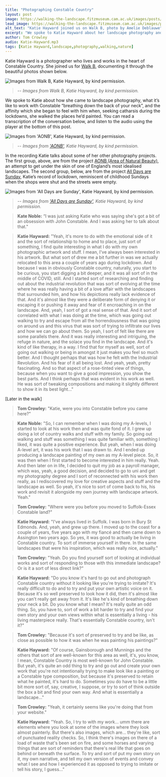 ```yaml
---
title: "Photographing Constable Country"
layout: post
image: https://walking-the-landscape.fitzmuseum.cam.ac.uk/images/posts/KH-on-Walk-B-Crop-preview.jpg
lead_image: https://walking-the-landscape.fitzmuseum.cam.ac.uk/images/posts/KH-on-Walk-B-Crop.jpg
alt_text: "Katie Hayward joined us on Walk B, photo by Amelie Deblauwe"
excerpt: "We spoke to Katie Hayward about her landscape photography and what it’s like to work with Constable breathing down the back of your neck..."
author: Tom Crowley
audio: Katie-Hayward.mp3
tags: [Katie Hayward,landscape,photography,walking,nature]
---
```


Katie Hayward is a photographer who lives and works in the heart of Constable Country. She joined us for [Walk B]({{site.url}}/walks/Walk-B/), documenting it through the beautiful photos shown below.

![Images from Walk B, Katie Hayward, by kind permission.]({{site.url}}/images/posts/KatieHayward-01.jpg)
>-- <cite>Images from Walk B, Katie Hayward, by kind permission.</cite>

We spoke to Katie about how she came to landscape photography, what it’s like to work with Constable “breathing down the back of your neck”, and the affinity which she began to feel with him when, seeking catharsis during the lockdowns, she walked the places he’d painted. You can read a transcription of the conversation below, and listen to the audio using the player at the bottom of this post.
 
![Images from 'AONB', Katie Hayward, by kind permission.]({{site.url}}/images/posts/KatieHayward-02.jpg)
>-- <cite>Images from ['AONB'](https://www.katiehaywardphotography.co.uk/aonb), Katie Hayward, by kind permission.</cite>

In the recording Katie talks about some of her other photography projects. The first group, above, are from the project [AONB (Area of Natural Beauty)](https://www.katiehaywardphotography.co.uk/aonb), an attempt to get under the skin of one of England’s most idealised landscapes. The second group, below, are from the project [All Days are Sunday](https://www.katiehaywardphotography.co.uk/all-days-are-sunday), Katie’s record of lockdown, reminiscent of childhood Sundays when the shops were shut and the streets were empty. 

![Images from 'All Days are Sunday', Katie Hayward, by kind permission.]({{site.url}}/images/posts/KatieHayward-03.jpg)
>-- <cite>Images from ['All Days are Sunday'](https://www.katiehaywardphotography.co.uk/all-days-are-sunday), Katie Hayward, by kind permission.</cite>

> **Kate Noble:** “I was just asking Katie who was saying she's got a bit of an obsession with John Constable. And I was asking her to talk about that."

> **Katie Hayward:** "Yeah, it's more to do with the emotional side of it and the sort of relationship to home and to place, just sort of something, I find quite interesting in what I do with my own photographic artwork and stuff.  I mean, I've always been interested in his artwork. But what sort of drew me a bit further in was we actually relocated to this area a couple of years ago during lockdown. And because I was in obviously Constable country, naturally, you start to be curious, you start digging a bit deeper, and it was all sort of in the middle of COVID, still. And I started sort of researching and finding out about the industrial revolution that was sort of evolving at the time where he was really having a bit of a love affair with the landscapes that surrounded him, and how his depictions really lack evidence of that. And it's almost like they were a deliberate form of denying it or escaping it or pushing it away and fear of it encroaching in on the landscape. And, yeah, I sort of got a real sense of that. And it sort of correlated with what I was doing at the time, which was going out walking to try and escape from all the horrendousness that was going on around us and this virus that was sort of trying to infiltrate our lives and how we can go about them. So yeah, I sort of felt like there are some parallels there. And it was really interesting and intriguing, the refuge in nature, and the solace you find in the landscape. And it's kind of like therapy, in a way. I find that for myself as well, sort of going out walking or being in amongst it just makes you feel so much better. And I thought perhaps that was how he felt with the Industrial Revolution. And his fear of it all being lost. And yeah, yeah, pretty fascinating. And so that aspect of a rose-tinted view of things, because when you want to give a good impression, you show the best parts. And I think perhaps that was evident in his work as well. He was sort of tweaking compositions and making it slightly different to show it in its best light..."

\[Later in the walk\]

> **Tom Crowley:** "Katie, were you into Constable before you came here?"

> **Kate Noble:** "So, I can remember when I was doing my A-levels, I started to look at his work then and was quite fond of it. I grew up doing a lot of country walks and stuff with my family. So going out walking and stuff was something I was quite familiar with, something I liked, it was quite a positive experience. But yeah, when I was doing A-level art, it was his work that I was drawn to. And I ended up producing a landscape painting of my own as my A-level piece. So, it was then when I first started to become interested in him really. Yeah. And then later on in life, I decided to quit my job as a payroll manager, which was, yeah, a good decision, and decided to go to uni and get my photography degree and I sort of reconnected with his work then really, as I rediscovered my love for creative aspects and stuff and the landscape as well. So yeah, it's nice to sort of come back to his, his work and revisit it alongside my own journey with landscape artwork. Yeah."

> **Tom Crowley:** "Where were you before you moved to Suffolk-Essex Constable land?"

> **Katie Hayward:** "I've always lived in Suffolk. I was born in Bury St Edmonds. And, yeah, and grew up there. I moved up to the coast for a couple of years, five years ago with my fiancé and then came down to Assington two years ago. So yes, it was good to actually be living in Constable country. To sort of immerse yourself in there. In the same landscapes that were his inspiration, which was really nice, actually."

> **Tom Crowley:** "Yeah. Do you find yourself sort of looking at individual works and sort of responding to those with this immediate landscape? Or is it a sort of less direct link?"

> **Katie Hayward:** "Do you know it's hard to go out and photograph Constable country without it looking like you're trying to imitate? It's really difficult to do and to try and put your own artistic voice on it. Because it's so well preserved to look how it did, then it's almost like you can't really get away from it. It's like he's kind of breathing down your neck a bit. Do you know what I mean? It's really quite an odd thing. So, you have to, sort of work a bit harder to try and find your own story and your own views within what is essentially a living - his living masterpiece really. That's essentially Constable country, isn't it?"

> **Tom Crowley:** "Because it's sort of preserved to try and be like, as close as possible to how it was when he was painting his paintings?"

> **Katie Hayward:** "Of course, Gainsborough and Munnings and the others that sort of are well-known for this area as well, it's, you know, I mean, Constable Country is most well-known for John Constable. But yeah, it's quite an odd thing to try and go out and create your own work that you're not intentionally trying to make look like a painting or a Constable type composition, but because it's preserved to retain what he painted, it's hard to do. Sometimes you do have to be a little bit more sort of, say, creative, I suppose, or try to sort of think outside the box a bit and find your own way. And what is essentially a landscape..."

> **Tom Crowley:** "Yeah, it certainly seems like you're doing that from your website."

> **Katie Hayward:** "Yeah. So, I try to with my work... umm there are elements where you look at some of the images where they look almost painterly. But there's also images, which are... they're like, sort of punctuated reality checks. So, I think there's images on there of a load of waste that's been set on fire, and some horses and varying things that are sort of reminders that there's real life that goes on behind or beneath the surface. To try and sort of put my own story on it, my own narrative, and tell my own version of events and convey what I see and how I experienced it as opposed to trying to imitate or tell his story, I guess..."
